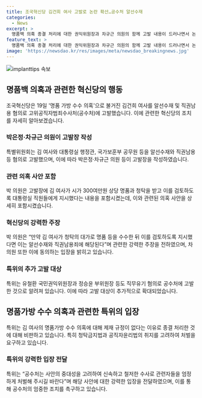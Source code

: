 ```yaml
---
title: 조국혁신당 김건희 여사 고발로 논란 확산…공수처 알선수재
categories:
  - News
excerpt: >
  명품백 의혹 종결 처리에 대한 권익위원장과 차규근 의원의 함께 고발 내용이 드러나면서 논란이 일고 있다. 김건희 여사를 알선수재와 직권남용 혐의로 고발한 조국혁신당은 공수처에 대한 지속적인 압박을 통해 관련자들의 엄정한 처벌을 촉구했다. 또한 권익위원장과 부위원장 외에도 유철환 국민권익위원장과 정승윤 부위원장 등도 직무유기 혐의로 공수처에 고발됐다. 이러한 공수처의 결정이 공직자 윤리와 취지에 부합하지 않는 것으로 지적되며, 관련자들의 엄중한 처벌을 요구하는 목소리가 커지고 있다.
feature_text: >
  명품백 의혹 종결 처리에 대한 권익위원장과 차규근 의원의 함께 고발 내용이 드러나면서 논란이 일고 있다. 김건희 여사를 알선수재와 직권남용 혐의로 고발한 조국혁신당은 공수처에 대한 지속적인 압박을 통해 관련자들의 엄정한 처벌을 촉구했다. 또한 권익위원장과 부위원장 외에도 유철환 국민권익위원장과 정승윤 부위원장 등도 직무유기 혐의로 공수처에 고발됐다. 이러한 공수처의 결정이 공직자 윤리와 취지에 부합하지 않는 것으로 지적되며, 관련자들의 엄중한 처벌을 요구하는 목소리가 커지고 있다.
image: 'https://newsdao.kr/res/images/meta/newsdao_breakingnews.jpg'
---
```


<p><img src="https://newsdao.kr/res/images/meta/newsdao_breakingnews.jpg" alt="implanttips 속보" /></p>

<h2 data-ke-size="size26">명품백 의혹과 관련한 혁신당의 행동</h2>

<p data-ke-size="size16">조국혁신당은 19일 '명품 가방 수수 의혹'으로 불거진 김건희 여사를 알선수재 및 직권남용 혐의로 고위공직자범죄수사처(공수처)에 고발했습니다. 이에 관련한 혁신당의 조치를 자세히 알아보겠습니다.</p>

<h3>박은정·차규근 의원이 고발장 작성</h3>

<p data-ke-size="size16">특별위원회는 김 여사와 대통령실 행정관, 국가보훈부 공무원 등을 알선수재와 직권남용 등 혐의로 고발했으며, 이에 따라 박은정·차규근 의원 등이 고발장을 작성하였습니다.</p>

<h3>관련 의혹 사안 포함</h3>

<p data-ke-size="size16">박 의원은 고발장에 김 여사가 시가 300여만원 상당 명품과 청탁을 받고 이를 검토하도록 대통령실 직원들에게 지시했다는 내용을 포함시켰는데, 이와 관련된 의혹 사안을 상세히 포함시켰습니다.</p>

<h3>혁신당의 강력한 주장</h3>

<p data-ke-size="size16">박 의원은 “만약 김 여사가 청탁의 대가로 명품 등을 수수한 뒤 이를 검토하도록 지시했다면 이는 알선수재와 직권남용죄에 해당된다”며 관련한 강력한 주장을 전하였으며, 차 의원 또한 이에 동의하는 입장을 밝히고 있습니다.</p>

<h3>특위의 추가 고발 대상</h3>

<p data-ke-size="size16">특위는 유철환 국민권익위원장과 정승윤 부위원장 등도 직무유기 혐의로 공수처에 고발한 것으로 알려져 있습니다. 이에 따라 고발 대상이 추가적으로 확대되었습니다.</p>

<h2 data-ke-size="size26">명품가방 수수 의혹과 관련한 특위의 입장</h2>

<p data-ke-size="size16">특위는 김 여사의 명품가방 수수 의혹에 대해 제재 규정이 없다는 이유로 종결 처리한 것에 대해 비판하고 있습니다. 특히 청탁금지법과 공직자윤리법의 취지를 고려하여 처벌을 요구하고 있습니다.</p>

<h3>특위의 강력한 입장 전달</h3>

<p data-ke-size="size16">특위는 “공수처는 사안의 중대성을 고려하여 신속하고 철저한 수사로 관련자들을 엄정하게 처벌해 주시길 바란다”며 해당 사안에 대한 강력한 입장을 전달하였으며, 이를 통해 공수처의 엄중한 조치를 촉구하고 있습니다.</p>

